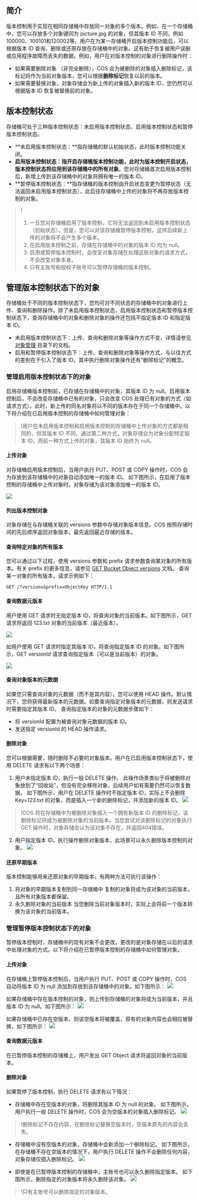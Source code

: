 ## 简介
版本控制用于实现在相同存储桶中存放同一对象的多个版本。例如，在一个存储桶中，您可以存放多个对象键同为 picture.jpg 的对象，但其版本 ID 不同，例如100000、100101和120002等。用户在为某一存储桶开启版本控制功能后，可以根据版本 ID 查询、删除或还原存放在存储桶中的对象。这有助于恢复被用户误删或应用程序故障而丢失的数据。例如，用户在对版本控制的对象进行删除操作时：

- 如果需要删除对象 （非完全删除），COS 会为被删除的对象插入删除标记，该标记将作为当前对象版本，您可以根据**删除标记**恢复以前的版本。
- 如果需要替换对象，对象存储会为新上传的对象插入新的版本 ID，您仍然可以根据版本 ID 恢复被替换前的对象。

## 版本控制状态
存储桶可处于三种版本控制状态：未启用版本控制状态、启用版本控制状态和暂停版本控制状态。
- **未启用版本控制状态：**指存储桶的默认初始状态，此时版本控制功能关闭。
- **启用版本控制状态：**指开启存储桶版本控制功能，此时为版本控制开启状态，版本控制状态将应用到该存储桶中的**所有对象**。您对存储桶首次启用版本控制后，新增上传到该存储桶中的对象将拥有唯一的版本 ID。
- **暂停版本控制状态：**指存储桶的版本控制由开启状态变更为暂停状态（无法返回未启用版本控制状态），此后往存储桶中上传的对象将不再存放版本控制的对象。

>!
>1. 一旦您对存储桶启用了版本控制，它将无法返回到未启用版本控制状态（初始状态）。但是，您可以对该存储桶暂停版本控制，这样后续新上传的对象将不会产生多个版本。
>2. 在启用版本控制之前，存储在存储桶中的对象的版本 ID 均为 null。
>3. 启用或暂停版本控制时，会改变对象存储在处理这些对象的请求方式，不会改变对象本身。
>4. 只有主账号和授权子账号可以暂停存储桶的版本控制。

## 管理版本控制状态下的对象

存储桶处于不同的版本控制状态下，您均可对不同状态的存储桶中的对象进行上传、查询和删除操作。除了未启用版本控制状态，启用版本控制状态和暂停版本控制状态下，查询存储桶中的对象和删除对象的操作还包括不指定版本 ID 和指定版本 ID。

- 未启用版本控制状态下：上传、查询和删除对象等操作方式不变，详情请参见 [对象管理](https://cloud.tencent.com/document/product/436/13321) 目录下的文档。
- 启用和暂停版本控制状态下：上传、查询和删除对象等操作方式，与以往方式的差别在于引入了版本 ID。其中执行删除对象操作还有“删除标记”的概念。


### 管理启用版本控制状态下的对象
启用存储桶版本控制前，已存储在存储桶中的对象，其版本 ID 为 null。启用版本控制后，不会改变存储桶中已有的对象，只会改变 COS 处理已有对象的方式（如请求方式）。此时，新上传的同名对象将以不同的版本存在于同一个存储桶中。以下将介绍在已启用版本控制的存储桶中如何管理对象：

>!用户在未启用版本控制和启用版本控制的存储桶中上传对象的方式都是相同的，但其版本 ID 不同。通过第二种方式，对象存储会为对象分配特定版本 ID，而前一种方式上传的对象，其版本 ID 始终为 null。

#### 上传对象

对存储桶启用版本控制后，当用户执行 PUT、POST 或 COPY 操作时，COS 会为存放到该存储桶中的对象自动添加唯一的版本 ID。
如下图所示，在启用了版本控制的存储桶中上传对象时，对象存储为该对象添加唯一的版本 ID。

![](https://main.qcloudimg.com/raw/960e513c5cc95caf81c29ea7c8ebb5b8.png)

#### 列出版本控制对象

对象存储在与存储桶关联的 versions 参数中存储对象版本信息。COS 按照存储时间的先后顺序返回对象版本，最先返回最近存储的版本。

#### 查询特定对象的所有版本

您可以通过以下过程，使用 versions 参数和 prefix 请求参数查询某对象的所有版本。有关 prefix 的更多信息，请参见 [GET Bucket Object versions](https://cloud.tencent.com/document/product/436/35521) 文档。
查询某一对象的所有版本，请求示例如下：

```
GET /?versions&prefix=ObjectKey HTTP/1.1
```

#### 查询数据元版本

用户使用 GET 请求时无指定版本 ID，将查询对象的当前版本。如下图所示，GET 请求将返回 123.txt 对象的当前版本（最近版本）。

![](https://main.qcloudimg.com/raw/375ad2944ab9fd93fb0922c9848f66c1.png)

如用户使用 GET 请求时指定其版本 ID，将查询指定版本 ID 的对象。如下图所示，GET versionId 请求查询指定版本（可以是当前版本）的对象。

![](https://main.qcloudimg.com/raw/1a6fb6adbe2320ff3b69a2ca50d41a6c.png)


#### 查询对象版本的元数据
如果您只需查询对象的元数据（而不是其内容），您可以使用 HEAD 操作。默认情况下，您将获得最新版本的元数据。如要查询指定对象版本的元数据，则发送请求时需要指定其版本 ID。
查询指定版本的对象的元数据步骤如下：
- 将 versionId 配置为被查询对象元数据的版本 ID。
- 发送指定 versionId 的 HEAD 操作请求。

#### 删除对象
您可以根据需要，随时删除不必要的对象版本。用户在已启用版本控制状态下，使用 DELETE 请求有以下两个场景：
1. 用户未指定版本 ID，执行一般 DELETE 操作。
此操作场景类似于将被删除对象放到了“回收站”，但没有完全移除对象，后续用户如有需要仍然可以恢复数据。
如下图所示，用户在 DELETE 操作时不指定版本 ID，实际上不会删除 Key=123.txt 的对象，而是插入一个新的删除标记，并添加新的版本 ID。
![](https://main.qcloudimg.com/raw/71628c83c377584a0045a399f37d3aa4.png)
>!COS 将在存储桶中为被删除对象插入一个拥有新版本 ID 的删除标记，该删除标记将成为被删除对象的当前版本。当您尝试对该删除标记的对象执行 GET 操作时，对象存储会认为该对象不存在，并返回404错误。

2. 用户指定版本 ID，执行操作删除对象版本，此场景可以永久删除版本控制的对象。
![](https://main.qcloudimg.com/raw/7edd4dcc932f0afbee61a9acb2e6e948.png)


#### 还原早期版本
版本控制能够用来还原对象的早期版本，有两种方法可执行该操作：
1. 将对象的早期版本复制到同一存储桶中
复制的对象将成为该对象的当前版本，且所有对象版本都保留。
2. 永久删除对象的当前版本
当您删除当前对象版本时，实际上会将前一个版本转换为该对象的当前版本。


### 管理暂停版本控制状态下的对象
暂停版本控制时，存储桶中的现有对象不会更改。更改的是对象存储在以后的请求中处理对象的方式。以下将介绍在已暂停版本控制的存储桶中如何管理对象。


#### 上传对象

在存储桶上暂停版本控制后，当用户执行 PUT、POST 或 COPY 操作时，COS 自动将版本 ID 为 null 添加到存放到该存储桶中的对象。如下图所示：
![](https://main.qcloudimg.com/raw/d54464a301c2e3fb882dac0ab48bbe2a.png)

如果存储桶中存在版本控制的对象，则上传到存储桶的对象将成为当前版本，并且版本 ID 为 null。如下图所示：
![](https://main.qcloudimg.com/raw/112935abc0a47a4e80b9b38c096b59d1.png)

如果存储桶中已存在空版本，则该空版本将被覆盖，原有的对象内容也会相应被替换，如下图所示：
![](https://main.qcloudimg.com/raw/3c03cbb7d7249edeeb5f306447970de9.png)

#### 查询数据元版本
在已暂停版本控制的存储桶上，用户发出 GET Object 请求将返回对象的当前版本。

#### 删除对象
如果暂停了版本控制，执行 DELETE 请求有以下情况：
- 存储桶中存在空版本的对象，将删除其版本 ID 为 null 的对象。
如下图所示，用户执行一般 DELETE 操作时，COS 会为空版本的对象插入删除标记。
![](https://main.qcloudimg.com/raw/0be8e3683ba1b24cee559fdc94d4e548.png)
>!删除标记不存在内容，在删除标记替换空版本时，空版本原先的内容会丢失。

- 存储桶中没有空版本的对象，存储桶中会新添加一个删除标记。
如下图所示，在存储桶不存在空版本的情况下，用户执行 DELETE 操作不会删除任何内容，对象存储仅插入删除标记。
![](https://main.qcloudimg.com/raw/03051debe6fd7d9f3a15a3d9403e0356.png)

- 即使是在已暂停版本控制的存储桶中，主账号也可以永久删除指定版本。
如下图所示，删除指定的对象版本将永久删除该对象。
![](https://main.qcloudimg.com/raw/b690a7576475cb96b14df44a097bab3c.png)

>!只有主账号可以删除指定的对象版本。
